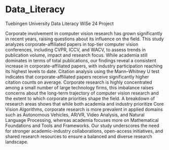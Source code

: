 # Data_Literacy
Tuebingen University Data Literacy WiSe 24 Project

Corporate involvement in computer vision research has grown significantly in recent years, raising questions about its influence on the field. This study analyzes corporate-affiliated papers in top-tier computer vision conferences, including CVPR, ICCV, and WACV, to assess trends in publication volume,  impact and research focus. While academia still dominates in terms of total publications, our findings reveal a consistent increase in corporate-affiliated papers, with industry participation reaching its highest levels to date. Citation analysis using the Mann–Whitney U test indicates that corporate-affiliated papers receive significantly higher citation counts on average. Corporate research is highly concentrated among a small number of large technology firms, this imbalance raises concerns about the long-term trajectory of computer vision research and the extent to which corporate priorities shape the field. A breakdown of research areas shows that while both academia and industry prioritize Core Vision Algorithms, corporate research is more prevalent in applied domains such as Autonomous Vehicles, AR/VR, Video Analysis, and Natural Language Processing, whereas academia focuses more on Mathematical Foundations and Tools and Frameworks. Our study underscores the need for stronger academic-industry collaborations, open-access initiatives, and shared research resources to ensure a balanced and diverse research landscape.
